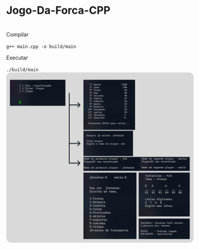 # Jogo-Da-Forca-CPP
<h1></h1>
<p>Compilar</p>
<code>g++ main.cpp -o build/main </code>
<p>Executar</p>
<code>./build/main</code>

<img src="./Flux.png" width="500px" />
